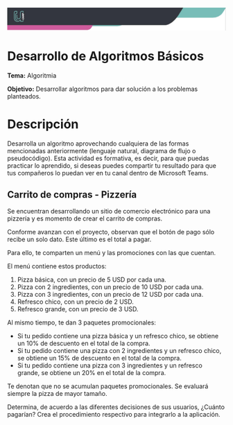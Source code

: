 ![Banner](assets/banner.png)

# Desarrollo de Algoritmos Básicos

**Tema:** Algoritmia

**Objetivo:** Desarrollar algoritmos para dar solución a los problemas planteados.

# Descripción

Desarrolla un algoritmo aprovechando cualquiera de las formas mencionadas anteriormente (lenguaje natural, diagrama de flujo o pseudocódigo). Esta actividad es formativa, es decir, para que puedas practicar lo aprendido, si deseas puedes compartir tu resultado para que tus compañeros lo puedan ver en tu canal dentro de Microsoft Teams.

## Carrito de compras - Pizzería

Se encuentran desarrollando un sitio de comercio electrónico para una pizzería y es momento de crear el carrito de compras.

Conforme avanzan con el proyecto, observan que el botón de pago sólo recibe un solo dato. Este último es el total a pagar.

Para ello, te comparten un menú y las promociones con las que cuentan.

El menú contiene estos productos:

1. Pizza básica, con un precio de 5 USD por cada una.
2. Pizza con 2 ingredientes, con un precio de 10 USD por cada una.
3. Pizza con 3 ingredientes, con un precio de 12 USD por cada una.
4. Refresco chico, con un precio de 2 USD.
5. Refresco grande, con un precio de 3 USD.

Al mismo tiempo, te dan 3 paquetes promocionales:

- Si tu pedido contiene una pizza básica y un refresco chico, se obtiene un 10% de descuento en el total de la compra.
- Si tu pedido contiene una pizza con 2 ingredientes y un refresco chico, se obtiene un 15% de descuento en el total de la compra.
- Si tu pedido contiene una pizza con 3 ingredientes y un refresco grande, se obtiene un 20% en el total de la compra.

Te denotan que no se acumulan paquetes promocionales. Se evaluará siempre la pizza de mayor tamaño.

Determina, de acuerdo a las diferentes decisiones de sus usuarios, ¿Cuánto pagarían? Crea el procedimiento respectivo para integrarlo a la aplicación.

